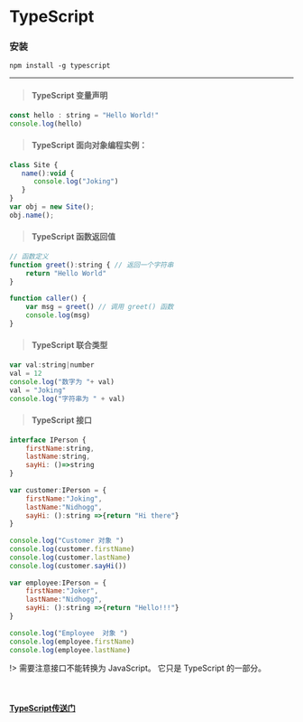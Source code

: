 # TypeScript

### 安装

`npm install -g typescript`

---

> #### TypeScript 变量声明

```javascript
const hello : string = "Hello World!"
console.log(hello)
```

> #### TypeScript 面向对象编程实例：

```javascript
class Site { 
   name():void { 
      console.log("Joking") 
   } 
} 
var obj = new Site(); 
obj.name();
```

> #### TypeScript 函数返回值

```javascript
// 函数定义
function greet():string { // 返回一个字符串
    return "Hello World" 
} 
 
function caller() { 
    var msg = greet() // 调用 greet() 函数 
    console.log(msg) 
} 
```

> #### TypeScript 联合类型

```javascript
var val:string|number 
val = 12 
console.log("数字为 "+ val) 
val = "Joking" 
console.log("字符串为 " + val)
```

> #### TypeScript 接口

```javascript
interface IPerson { 
    firstName:string, 
    lastName:string, 
    sayHi: ()=>string 
} 
 
var customer:IPerson = { 
    firstName:"Joking",
    lastName:"Nidhogg", 
    sayHi: ():string =>{return "Hi there"} 
} 
 
console.log("Customer 对象 ") 
console.log(customer.firstName) 
console.log(customer.lastName) 
console.log(customer.sayHi())  
 
var employee:IPerson = { 
    firstName:"Joker",
    lastName:"Nidhogg", 
    sayHi: ():string =>{return "Hello!!!"} 
} 
 
console.log("Employee  对象 ") 
console.log(employee.firstName) 
console.log(employee.lastName)
```

!> 需要注意接口不能转换为 JavaScript。 它只是 TypeScript 的一部分。

<br>

#### [TypeScript传送门](https://www.runoob.com/typescript/ts-tutorial.html)

<style>
@import url('static/css/vueCode.css');
</style>